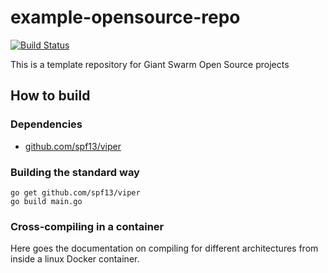 # example-opensource-repo

[![Build Status](https://api.travis-ci.org/giantswarm/example-opensource-repo.svg)](https://travis-ci.org/giantswarm/example-opensource-repo)

This is a template repository for Giant Swarm Open Source projects

## How to build

### Dependencies

- [github.com/spf13/viper](https://github.com/spf13/viper)

### Building the standard way

```
go get github.com/spf13/viper
go build main.go
```

### Cross-compiling in a container

Here goes the documentation on compiling for different architectures from inside a linux Docker container.
